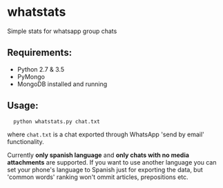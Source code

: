 # whatstats
Simple stats for whatsapp group chats

## Requirements:
- Python 2.7 & 3.5
- PyMongo
- MongoDB installed and running

## Usage:
```
  python whatstats.py chat.txt
```
where `chat.txt` is a chat exported through WhatsApp 'send by email' functionality.

Currently **only spanish language** and **only chats with no media attachments** are supported.
If you want to use another language you can set your phone's language to Spanish just for exporting the data, but 'common words' ranking won't ommit articles, prepositions etc. 
